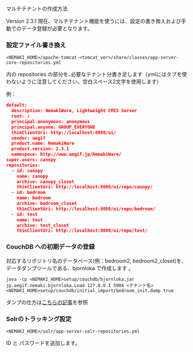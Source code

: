 マルチテナントの作成方法

Version 2.3.1 現在、マルチテナント機能を使うには、設定の書き換えおよび手動でのデータ登録が必要となります。

### 設定ファイル書き換え

`<NEMAKI_HOME>/apache-tomcat-<tomcat_ver>/share/classes/app-server-core-repositories.yml `

内の repositories の部分を､必要なテナント分書き足します（ymlにはタブを使わないように注意してください。空白スペース2文字を使用します）

例：
```json
default:
  description: NemakiWare, Lightweight CMIS Server
  root: /
  principal.anonymous: anonymous
  principal.anyone: GROUP_EVERYONE
  thinClientUri: http://localhost:8080/ui/
  vendor: aegif
  product.name: NemakiWare
  product.version: 2.3.1
  namespace: http://www.aegif.jp/NemakiWare/
super.users: canopy
repositories:
  - id: canopy
    name: canopy
    archive: canopy_closet
    thinClientUri: http://localhost:8080/ui/repo/canopy/
  - id: bedroom
    name: bedroom
    archive: bedroom_closet
    thinClientUri: http://localhost:8080/ui/repo/bedroom/
  - id: test
    name: test
    archive: test_closet
    thinClientUri: http://localhost:8080/ui/repo/test/
```

### CouchDB への初期データの登録
対応するリポジトリ名のデータベース(例：bedroom2, bedroom2_closet)を、データダンプツールである、bjornloka で作成します
。

`java -cp <NEMAKI_HOME>setup/couchdb/bjornloka.jar jp.aegif.nemaki.bjornloka.Load 127.0.0.1 5984 <テナント名><NEMAKI_HOME>setup/couchdb/initial_import/bedroom_init.dump true`

ダンプの仕方は[こちらの記事](https://github.com/aegif/NemakiWare/wiki/Dump-or--load-with-CouchDB)を参照

### Solrのトラッキング設定

`<NEMAKI_HOME>/solr/app-server-solr-repositories.yml`

ID と パスワードを追加します。
